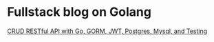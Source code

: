 # Fullstack blog on Golang

[CRUD RESTful API with Go, GORM, JWT, Postgres, Mysql, and Testing](https://levelup.gitconnected.com/crud-restful-api-with-go-gorm-jwt-postgres-mysql-and-testing-460a85ab7121)

